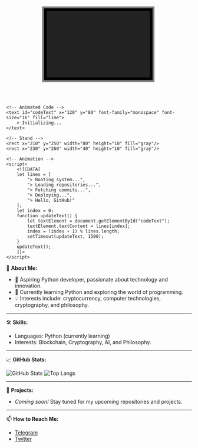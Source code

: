<svg width="500" height="300" viewBox="0 0 500 300" xmlns="http://www.w3.org/2000/svg">
    <!-- Monitor -->
    <rect x="100" y="50" width="300" height="200" fill="black" stroke="gray" stroke-width="5"/>
    <rect x="110" y="60" width="280" height="180" fill="#222"/>
    
    <!-- Animated Code -->
    <text id="codeText" x="120" y="80" font-family="monospace" font-size="16" fill="lime">
        > Initializing...
    </text>
    
    <!-- Stand -->
    <rect x="210" y="250" width="80" height="10" fill="gray"/>
    <rect x="230" y="260" width="40" height="10" fill="gray"/>
    
    <!-- Animation -->
    <script>
        <![CDATA[
        let lines = [
            "> Booting system...",
            "> Loading repositories...",
            "> Fetching commits...",
            "> Deploying...",
            "> Hello, GitHub!"
        ];
        let index = 0;
        function updateText() {
            let textElement = document.getElementById("codeText");
            textElement.textContent = lines[index];
            index = (index + 1) % lines.length;
            setTimeout(updateText, 1500);
        }
        updateText();
        ]]>
    </script>
</svg>




🌟 **About Me:**
- 🎯 Aspiring Python developer, passionate about technology and innovation.
- 🌱 Currently learning Python and exploring the world of programming.
- 💡 Interests include: cryptocurrency, computer technologies, cryptography, and philosophy.

---

🛠 **Skills:**
- Languages: Python (currently learning)
- Interests: Blockchain, Cryptography, AI, and Philosophy.

---

📈 **GitHub Stats:**

![GitHub Stats](https://github-readme-stats.vercel.app/api?username=N23eos&show_icons=true&theme=radical)
![Top Langs](https://github-readme-stats.vercel.app/api/top-langs/?username=N23eos&layout=compact&theme=radical)

---

🚀 **Projects:**
- *Coming soon!* Stay tuned for my upcoming repositories and projects.

---

📫 **How to Reach Me:**
- [Telegram](https://t.me/N23eo)
- [Twitter](https://twitter.com/N23eo_n)
